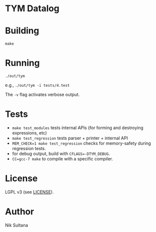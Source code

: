 # TYM Datalog

# Building
`make`

# Running
`./out/tym`

e.g., `./out/tym -i tests/4.test`

The `-v` flag activates verbose output.

# Tests
* `make test_modules` tests internal APIs (for forming and destroying expressions, etc)
* `make test_regression` tests parser + printer + internal API
* `MEM_CHECK=1 make test_regression` checks for memory-safety during regression tests.
* for debug output, build with `CFLAGS=-DTYM_DEBUG`.
* `CC=gcc-7 make` to compile with a specific compiler.

# License
LGPL v3 (see [LICENSE](LICENSE)).

# Author
Nik Sultana
